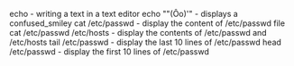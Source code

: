 echo - writing a text in a text editor
echo "\"(Ôo)'" - displays a confused_smiley
cat /etc/passwd - display the content of /etc/passwd file
cat /etc/passwd /etc/hosts - display the contents of /etc/passwd and /etc/hosts
tail /etc/passwd - display the last 10 lines of /etc/passwd
head /etc/passwd - display the first 10 lines of /etc/passwd
